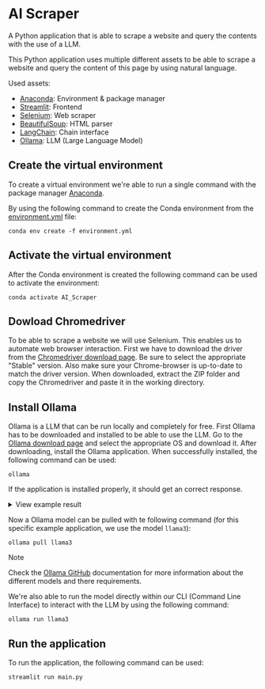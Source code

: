 # AI Scraper

A Python application that is able to scrape a website and query the contents 
with the use of a LLM.

This Python application uses multiple different assets to be able to scrape a
website and query the content of this page by using natural language.

Used assets:

-   [Anaconda](https://www.anaconda.com/ "Anaconda"): Environment & package manager
-   [Streamlit](https://streamlit.io/ "Streamlit"): Frontend
-   [Selenium](https://pypi.org/project/selenium/ "Selenium"): Web scraper
-   [BeautifulSoup](https://pypi.org/project/beautifulsoup4/ "BeautifulSoup"): HTML parser
-   [LangChain](https://pypi.org/project/langchain/ "LangChain"): Chain interface
-   [Ollama](https://ollama.com/ "Ollama"): LLM (Large Language Model)

## Create the virtual environment

To create a virtual environment we're able to run a single command with the
package manager
[Anaconda](https://github.com/MikeBidinger/Python_Anaconda "More info about Anaconda").

By using the following command to create the Conda environment from the
[environment.yml](environment.yml) file:

```console
conda env create -f environment.yml
```

## Activate the virtual environment

After the Conda environment is created the following command can be used to
activate the environment:

```console
conda activate AI_Scraper
```

## Dowload Chromedriver

To be able to scrape a website we will use Selenium.
This enables us to automate web browser interaction.
First we have to download the driver from the 
[Chromedriver download page](https://googlechromelabs.github.io/chrome-for-testing/ "Chromedriver download page").
Be sure to select the appropriate "Stable" version.
Also make sure your Chrome-browser is up-to-date to match the driver version.
When downloaded, extract the ZIP folder and copy the Chromedriver and paste it 
in the working directory.

## Install Ollama

Ollama is a LLM that can be run locally and completely for free.
First Ollama has to be downloaded and installed to be able to use the LLM.
Go to the [Ollama download page](https://ollama.com/download) and select the 
appropriate OS and download it.
After downloading, install the Ollama application.
When successfully installed, the following command can be used:

```console
ollama
```

If the application is installed properly, it should get an correct response.

<details>
    <summary>View example result</summary>

    Usage:
      ollama [flags]
      ollama [command]
    
    Available Commands:
      serve       Start ollama
      create      Create a model from a Modelfile
      show        Show information for a model
      run         Run a model
      pull        Pull a model from a registry
      push        Push a model to a registry
      list        List models
      ps          List running models
      cp          Copy a model
      rm          Remove a model
      help        Help about any command
    
    Flags:
      -h, --help      help for ollama
      -v, --version   Show version information
    
    Use "ollama [command] --help" for more information about a command.

</details>

Now a Ollama model can be pulled with te following command (for this specific 
example application, we use the model `llama3`):

```console
ollama pull llama3
```

> [!NOTE]
> Check the [Ollama GitHub](https://github.com/ollama/ollama "Ollama GitHub") 
> documentation for more information about the different models and there 
> requirements.

We're also able to run the model directly within our CLI (Command Line 
Interface) to interact with the LLM by using the following command:

```console
ollama run llama3
```

## Run the application

To run the application, the following command can be used:

```console
streamlit run main.py
```
